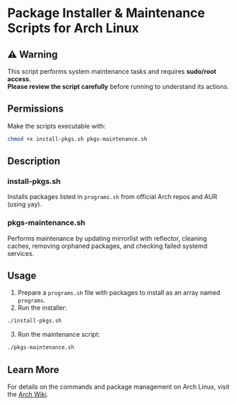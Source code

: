 # Package Installer & Maintenance Scripts for Arch Linux

## ⚠️ Warning
This script performs system maintenance tasks and requires **sudo/root access**.  
**Please review the script carefully** before running to understand its actions.

## Permissions

Make the scripts executable with:
```bash
chmod +x install-pkgs.sh pkgs-maintenance.sh
```

## Description

### install-pkgs.sh

Installs packages listed in `programs.sh` from official Arch repos and AUR (using yay).  
### pkgs-maintenance.sh

Performs maintenance by updating mirrorlist with reflector, cleaning caches, removing orphaned packages, and checking failed systemd services.

## Usage

1. Prepare a `programs.sh` file with packages to install as an array named `programs`.
2. Run the installer:  
```bash
./install-pkgs.sh
```

3. Run the maintenance script:  
```bash
./pkgs-maintenance.sh
```

## Learn More

For details on the commands and package management on Arch Linux, visit the [Arch Wiki](https://wiki.archlinux.org/).
